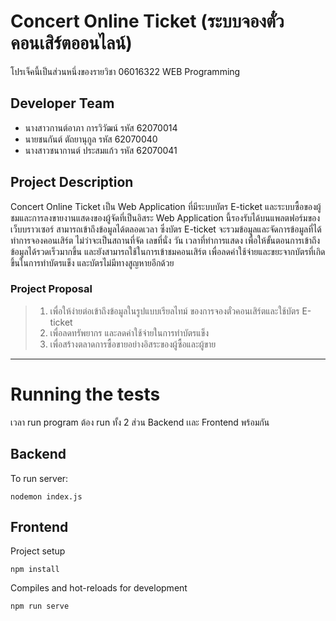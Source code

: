 # Concert Online Ticket (ระบบจองตั๋วคอนเสิร์ตออนไลน์)
โปรเจ็คนี้เป็นส่วนหนึ่งของรายวิชา 06016322 WEB Programming

## Developer Team
* นางสาวกานต์อาภา การวิวัฒน์ รหัส 62070014
* นายชนกันต์ ตัถยานุกูล รหัส 62070040
* นางสาวชนากานต์ ประสมแก้ว รหัส 62070041

## Project Description
Concert Online Ticket เป็น Web Application ที่มีระบบบัตร E-ticket และระบบซื้อของผู้ชมและการลงขายงานแสดงของผู้จัดที่เป็นอิสระ Web Application นี้รองรับได้บนแพลตฟอร์มของเว็บบราวเซอร์ สามารถเข้าถึงข้อมูลได้ตลอดเวลา ซึ่งบัตร E-ticket จะรวมข้อมูลและจัดการข้อมูลที่ได้ทำการจองคอนเสิร์ต ไม่ว่าจะเป็นสถานที่จัด เลขที่นั่ง วัน เวลาที่ทำการแสดง เพื่อให้ขั้นตอนการเข้าถึงข้อมูลได้รวดเร็วมากขึ้น และยังสามารถใช้ในการเข้าชมคอนเสิร์ต เพื่อลดค่าใช้จ่ายและขยะจากบัตรที่เกิดขึ้นในการทำบัตรแข็ง และบัตรไม่มีทางสูญหายอีกด้วย

### Project Proposal
> 1. เพื่อให้ง่ายต่อเข้าถึงข้อมูลในรูปแบบเรียลไทม์ ของการจองตั๋วคอนเสิร์ตและใช้บัตร E-ticket
> 2. เพื่อลดทรัพยากร และลดค่าใช้จ่ายในการทำบัตรแข็ง
> 3. เพื่อสร้างตลาดการซื้อขายอย่างอิสระของผู้ซื้อและผู้ขาย

***

# Running the tests
เวลา run program ต้อง run ทั้ง 2 ส่วน Backend เเละ Frontend พร้อมกัน

## Backend
To run server:
```
nodemon index.js
```
## Frontend
Project setup
```
npm install
```

Compiles and hot-reloads for development
```
npm run serve
```

